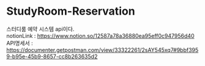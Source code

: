 # StudyRoom-Reservation
스터디룸 예약 시스템 api이다. <br>
notionLink : https://www.notion.so/12587a78a36880ea95eff0c947956d40 <br>
API명세서 : https://documenter.getpostman.com/view/33322261/2sAY545xq7#9bbf3959-b95e-45b9-8657-cc8b263635d2
